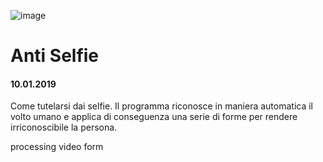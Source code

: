 ![image](https://github.com/KeremTurkyilmaz/TypeMistmatchSketch/blob/master/Anti%20Selfie/image/AntiSelfie.png)

# Anti Selfie
#### 10.01.2019

Come tutelarsi dai selfie. Il programma riconosce in maniera automatica il volto umano e applica di conseguenza una serie di forme per rendere irriconoscibile la persona.

processing video form
